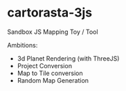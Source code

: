 # cartorasta-3js
Sandbox JS Mapping Toy / Tool

Ambitions:
* 3d Planet Rendering (with ThreeJS)
* Project Conversion
* Map to Tile conversion
* Random Map Generation
